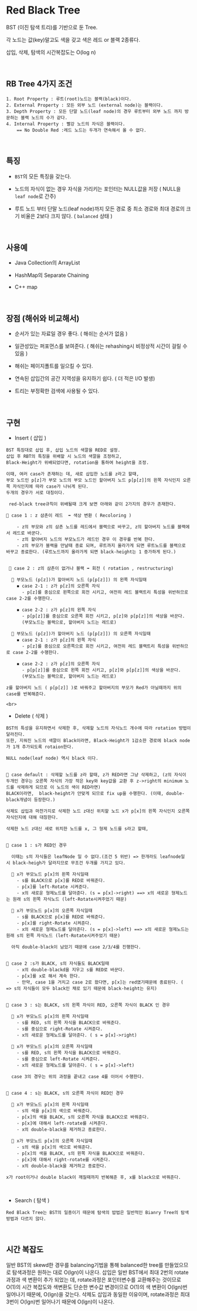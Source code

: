 # Red Black Tree

BST (이진 탐색 트리)를 기반으로 둔 Tree.

각 노드는 값(key)말고도 색을 갖고 색은 레드 or 블랙 2종류다.

삽입, 삭제, 탐색의 시간복잡도는 O(log n)

<br>

## RB Tree 4가지 조건

```
1. Root Property : 루트(root)노드는 블랙(black)이다.
2. External Property : 모든 외부 노드 (external node)는 블랙이다.
3. Depth Property : 모든 단말 노드(leaf node)의 경우 루트부터 외부 노드 까지 방문하는 블랙 노드의 수가 같다.
4. Internal Property : 빨강 노드의 자식은 블랙이다.
    == No Double Red :레드 노드는 두개가 연속해서 올 수 없다.
```

<br>

## 특징

- `BST`의 모든 특징을 갖는다.

- 노드의 자식이 없는 경우 자식을 가리키는 포인터는 NULL값을 저장 ( NULL을 `leaf node`로 간주)
- 루트 노드 부터 단말 노드(leaf node)까지 모든 경로 중 최소 경로와 최대 경로의 크기 비율은 2보다 크지 않다. ( `balanced` 상태 )

<br>

## 사용예

- Java Collection의 ArrayList

- HashMap의 Separate Chaining
- C++ map

<br>

## 장점 (해쉬와 비교해서)

- 순서가 있는 자료일 경우 좋다. ( 해쉬는 순서가 없음 )

- 일관성있는 퍼포먼스를 보여준다. ( 해쉬는 rehashing시 비정상적 시간이 걸릴 수 있음 )
- 해쉬는 페이지폴트를 일으킬 수 있다.
- 연속된 삽입간의 공간 지역성을 유지하기 쉽다. ( 더 적은 I/O 발생)
- 트리는 부정확한 검색에 사용될 수 있다.

<br>

## 구현

- Insert ( 삽입 )

```
BST 특징대로 삽입 후, 삽입 노드의 색깔을 RED로 설정.
삽입 후 RBT의 특징을 위배할 시 노드의 색깔을 조정하고,
Black-Height가 위배되었다면, rotation을 통하여 height을 조정.

이때, 여러 case가 존재하는 데, 새로 삽입한 노드를 z라고 할때,
부모 노드인 p[z]가 부모 노드의 부모 노드인 할아버지 노드 p[p[z]]의 왼쪽 자식인지 오른쪽 자식인지에 따라 case가 나뉘게 된다.
두개의 경우가 서로 대칭이다.

 red-black tree규칙이 위배될때 크게 보면 아래와 같이 2가지의 경우가 존재한다.

🔴 case 1 : z 삼촌이 레드  ➡ 색상 변환 ( Recoloring )

    - z의 부모와 z의 삼촌 노드를 레드에서 블랙으로 바꾸고, z의 할아버지 노드를 블랙에서 레드로 바꾼다.
    - z의 할아버지 노드의 부모노드가 레드인 경우 이 경우를 반복 한다.
    - z의 부모가 블랙을 만날때 종료 되며, 루트까지 올라가게 되면 루트노드를 블랙으로 바꾸고 종료한다. (루트노드까지 올라가게 되면 black-height는 1 증가하게 된다.)


 🔴 case 2 : z의 삼촌이 없거나 블랙 ➡ 회전 ( rotation , restructuring)

  🔸 부모노드 (p[z])가 할아버지 노드 (p[p[z]]) 의 왼쪽 자식일때
    ◾ case 2-1 : z가 p[z]의 오른쪽 자식
      - p[z]를 중심으로 왼쪽으로 회전 시키고, 여전히 레드 블랙트리 특성을 위반하므로 case 2-2를 수행한다.

    ◾ case 2-2 : z가 p[z]의 왼쪽 자식
      - p[p[z]]를 중심으로 오른쪽 회전 시키고, p[z]와 p[p[z]]의 색상을 바꾼다.
      (부모노드는 블랙으로, 할아버지 노드는 레드로)

  🔸 부모노드 (p[z])가 할아버지 노드 (p[p[z]]) 의 오른쪽 자식일때
    ◾ case 2-1 : z가 p[z]의 왼쪽 자식
      - p[z]를 중심으로 오른쪽으로 회전 시키고, 여전히 레드 블랙트리 특성을 위반하므로 case 2-2를 수행한다.

    ◾ case 2-2 : z가 p[z]의 오른쪽 자식
      - p[p[z]]를 중심으로 왼쪽 회전 시키고, p[z]와 p[p[z]]의 색상을 바꾼다.
      (부모노드는 블랙으로, 할아버지 노드는 레드로)

z를 할아버지 노드 ( p[p[z]] )로 바꿔주고 할아버지의 부모가 Red가 아닐때까지 위의 case를 반복해준다.
```

    <br>

- Delete ( 삭제 )

```
BST의 특성을 유지하면서 삭제한 후, 삭제할 노드의 자식노드 개수에 따라 rotation 방법이 달라진다.
또한, 지워진 노드의 색깔이 Black이라면, Black-Height가 1감소한 경로에 black node가 1개 추가되도록 rotaion한다.

NULL node(leaf node) 역시 black 이다.


🔴 case default : 삭제할 노드를 z라 할때, z가 RED라면 그냥 삭제하고, (z의 자식이 두개인 경우는 오른쪽 자식의 가장 작은 key와 key값을 교환 후 z->right의 minimum 노드를 삭제하게 되므로 이 노드의 색이 RED라면)
BLACK이라면,  black-height가 안맞게 되므로 fix up을 수행한다. (이때, double-black개념이 등장한다.)

삭제도 삽입과 마찬가지로 삭제한 노드 z대신 위치할 노드 x가 p[x]의 왼쪽 자식인지 오른쪽 자식인지에 대해 대칭한다.

삭제한 노드 z대신 새로 위치한 노드를 x, 그 형제 노드를 s라고 할때,


🔴 case 1 : s가 RED인 경우

  이때는 s의 자식들은 leafNode 일 수 없다.(조건 5 위반) => 한개라도 leafnode일 시 black-heigh가 달라지므로 무조건 두개를 가지고 있다.

  🔸 x가 부모노드 p[x]의 왼쪽 자식일때
    - s를 BLACK으로 p[x]를 RED로 바꿔준다.
    - p[x]를 left-Rotate 시켜준다.
    - x의 새로운 형제노드를 달아준다. (s = p[x]->right) ==> x의 새로운 형제노드는 원래 s의 왼쪽 자식노드 (left-Rotate시켜주었기 때문)

  🔸 x가 부모노드 p[x]의 오른쪽 자식일때
    - s를 BLACK으로 p[x]를 RED로 바꿔준다.
    - p[x]를 right-Rotate 시켜준다.
    - x의 새로운 형제노드를 달아준다. (s = p[x]->left) ==> x의 새로운 형제노드는 원래 s의 왼쪽 자식노드 (left-Rotate시켜주었기 때문)

  아직 double-black이 남았기 때문에 case 2/3/4를 진행한다.


🔴 case 2 :s가 BLACK, s의 자식들도 BLACK일때
    - x의 double-blackd을 지우고 s를 RED로 바꾼다.
    - p[x]를 x로 해서 계속 한다.
    - 만약, case 1을 거치고 case 2로 왔다면, p[x]는 red였기때문에 종료된다. ( => s의 자식들이 모두 black인 채로 있기 때문에 black-height는 유지)


🔴 case 3 : s는 BLACK, s의 왼쪽 자식이 RED, 오른쪽 자식이 BLACK 인 경우

  🔸 x가 부모노드 p[x]의 왼쪽 자식일때
    - s를 RED, s의 왼쪽 자식을 BLACK으로 바꿔준다.
    - s를 중심으로 right-Rotate 시켜준다.
    - x의 새로운 형제노드를 달아준다. ( s = p[x]->right)

  🔸 x가 부모노드 p[x]의 오른쪽 자식일때
    - s를 RED, s의 왼쪽 자식을 BLACK으로 바꿔준다.
    - s를 중심으로 left-Rotate 시켜준다.
    - x의 새로운 형제노드를 달아준다. ( s = p[x]->left)

  case 3의 경우는 위의 과정을 끝내고 case 4를 이어서 수행한다.


🔴 case 4 : s는 BLACK, s의 오른쪽 자식이 RED인 경우

  🔸 x가 부모노드 p[x]의 왼쪽 자식일때
    - s의 색을 p[x]의 색으로 바꿔준다.
    - p[x]의 색을 BLACK, s의 오른쪽 자식을 BLACK으로 바꿔준다.
    - p[x]에 대해서 left-rotate를 시켜준다.
    - x의 double-black을 제거하고 종료한다.

  🔸 x가 부모노드 p[x]의 오른쪽 자식일때
    - s의 색을 p[x]의 색으로 바꿔준다.
    - p[x]의 색을 BLACK, s의 왼쪽 자식을 BLACK으로 바꿔준다.
    - p[x]에 대해서 right-rotate를 시켜준다.
    - x의 double-black을 제거하고 종료한다.

x가 root이거나 double black이 깨질때까지 반복해준 후, x를 black으로 바꿔준다.
```

   <br>

- Search ( 탐색 )

```
Red Black Tree는 BST의 일종이기 때문에 탐색의 밥법은 일반적인 Bianry Tree의 탐색 방법과 다르지 않다.
```

<br>

## 시간 복잡도

일반 BST의 skewd한 경우를 balancing기법을 통해 balanced한 tree를 만들었으므로 탐색과정은 원하는 대로 O(lgn)이 나온다.
삽입은 일반 BST에서 최대 2번의 rotate과정과 색 변환이 추가 되었는 데, rotate과정은 포인터변수를 교환해주는 것이므로 O(1)의 시간 복잡도와 색변환도 단순한 변수값 변경이므로 O(1)의 색 변환이 O(lgn)번 일어나기 때문에, O(lgn)을 갖는다.
삭제도 삽입과 동일한 이유이며, rotate과정은 최대 3번이 O(lgn)번 일어나기 때문에 O(lgn)이 나온다.
